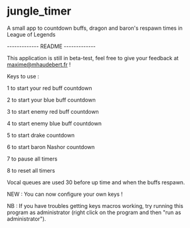 jungle_timer
============

A small app to countdown buffs, dragon and baron's respawn times in League of Legends

------------- README -------------

This application is still in beta-test, feel free to give your feedback at maxime@mhaudebert.fr !

Keys to use :

1 to start your red buff countdown

2 to start your blue buff countdown

3 to start enemy red buff countdown

4 to start enemy blue buff countdown

5 to start drake countdown

6 to start baron Nashor countdown

7 to pause all timers

8 to reset all timers

Vocal queues are used 30 before up time and when the buffs respawn.

NEW : You can now configure your own keys !

NB : If you have troubles getting keys macros working, try running this program as administrator (right click on the program and then "run as administrator").
